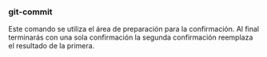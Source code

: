 ### git-commit
Este comando se utiliza el área de preparación para la confirmación.
Al final terminarás con una sola confirmación la segunda confirmación
reemplaza el resultado de la primera.